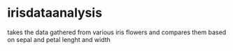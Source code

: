 # irisdataanalysis
takes the data gathered from various iris flowers and compares them based on sepal and petal lenght and width
